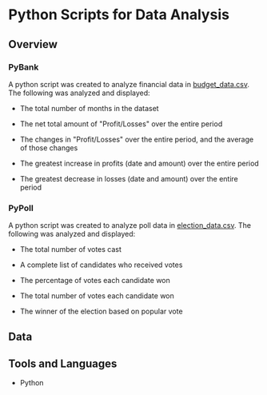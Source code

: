 # Python Scripts for Data Analysis

## Overview

### PyBank

A python script was created to analyze financial data in [budget_data.csv](PyBank/Resources/budget_data.csv). The following was analyzed and displayed:

* The total number of months in the dataset
  
* The net total amount of "Profit/Losses" over the entire period
  
* The changes in "Profit/Losses" over the entire period, and the average of those changes
  
* The greatest increase in profits (date and amount) over the entire period
  
* The greatest decrease in losses (date and amount) over the entire period

### PyPoll

A python script was created to analyze poll data in [election_data.csv](PyPoll/Resources/election_data.csv). The following was analyzed and displayed:

* The total number of votes cast
  
* A complete list of candidates who received votes
  
* The percentage of votes each candidate won
  
* The total number of votes each candidate won
  
* The winner of the election based on popular vote

## Data

## Tools and Languages

* Python





